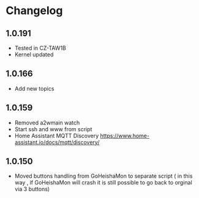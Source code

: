 # Changelog

## 1.0.191

* Tested in CZ-TAW1B
* Kernel updated

## 1.0.166

* Add new topics

## 1.0.159

* Removed a2wmain watch
* Start ssh and www from script
* Home Assistant MQTT Discovery https://www.home-assistant.io/docs/mqtt/discovery/

## 1.0.150

* Moved buttons handling from GoHeishaMon to separate script ( in this way , if GoHeishaMon will
  crash it is still possible to go back to orginal via 3 buttons)
